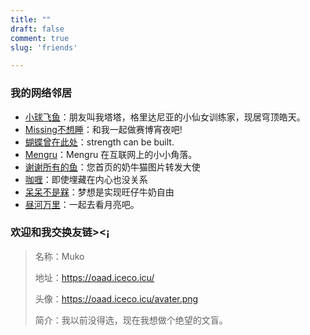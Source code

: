 ```yaml
---
title: ""
draft: false
comment: true
slug: 'friends'

---
```


### 我的网络邻居

- [小球飞鱼](https://mantyke.icu/)：朋友叫我塔塔，格里达尼亚的小仙女训练家，现居穹顶皓天。
- [Missing不想睡](https://hugo-missingid.vercel.app/)：和我一起做赛博宵夜吧!
- [蝴蝶曾在此处](https://write.c7.io/tyou/)：strength can be built.
- [Mengru](https://mengru.space/)：Mengru 在互联网上的小小角落。
- [谢谢所有的鱼](https://gregueria.icu/)：您首页的奶牛猫图片转发大使
- [咖喱](https://joysblog.vercel.app/)：即使埋藏在内心也没关系
- [呆呆不是槑](http://graugris.icu/)：梦想是实现旺仔牛奶自由
- [昼河万里](https://tothemoonriver.icu/)：一起去看月亮吧。

### 欢迎和我交换友链><¡

> 名称：Muko
> 
> 地址：https://oaad.iceco.icu/
> 
> 头像：https://oaad.iceco.icu/avater.png
> 
> 简介：我以前没得选，现在我想做个绝望的文盲。
